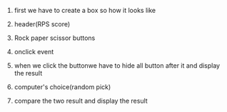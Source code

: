 1. first we have to create a box so how it looks like

2. header(RPS score)

3. Rock paper scissor buttons

4. onclick event

5. when we click the buttonwe have to hide all button after it and display the result

6. computer's choice(random pick)

7. compare the two result and display the result
